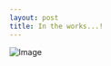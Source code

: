 ```yaml
---
layout: post
title: In the works...!
---
```


![Image](https://github.com/redredwine3/redredwine3.github.io/blob/master/images/image.png)
